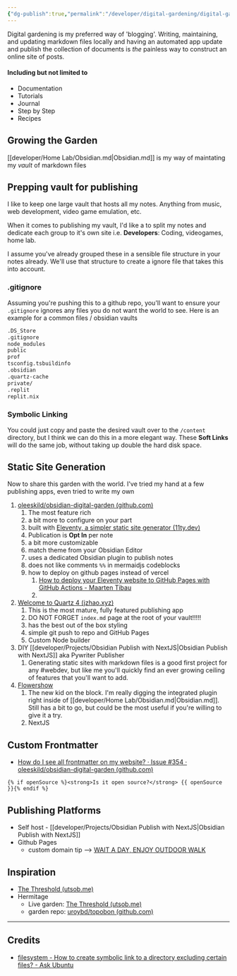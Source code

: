 ```yaml
---
{"dg-publish":true,"permalink":"/developer/digital-gardening/digital-gardening/","dgPassFrontmatter":true}
---
```



Digital gardening is my preferred way of 'blogging'. Writing, maintaining, and updating markdown files locally and having an automated app update and publish the collection of documents is *the* painless way to construct an online site of posts.

#### Including but not limited to 

- Documentation
- Tutorials
- Journal
- Step by Step
- Recipes

## Growing the Garden

[[developer/Home Lab/Obsidian.md\|Obsidian.md]] is my way of maintating my *vault* of markdown files


## Prepping vault for publishing

I like to keep one large vault that hosts all my notes. Anything from music, web development, video game emulation, etc. 

When it comes to publishing my vault, I'd like a to split my notes and dedicate each group to it's own site i.e. **Developers**: Coding, videogames, home lab.

I assume you've already grouped these in a sensible file structure in your notes already. We'll use that structure to create a ignore file that takes this into account. 

### .gitignore

Assuming you're pushing this to a github repo, you'll want to ensure your `.gitignore` ignores any files you do not want the world to see. Here is an example for a common files / obsidian vaults

```txt
.DS_Store
.gitignore
node_modules
public
prof
tsconfig.tsbuildinfo
.obsidian
.quartz-cache
private/
.replit
replit.nix
```

### Symbolic Linking

You could just copy and paste the desired vault over to the `/content` directory, but I think we can do this in a more elegant way. These **Soft Links** will do the same job, without taking up double the hard disk space. 


## Static Site Generation

Now to share this garden with the world. I've tried my hand at a few publishing apps, even tried to write my own

1. [oleeskild/obsidian-digital-garden (github.com)](https://github.com/oleeskild/obsidian-digital-garden)
	1. The most feature rich
	2. a bit more to configure on your part
	3. built with [Eleventy, a simpler static site generator (11ty.dev) ](https://www.11ty.dev/)
	4. Publication is **Opt In** per note
	5. a bit more customizable
	6. match theme from your Obsidian Editor
	7. uses a dedicated Obsidian plugin to publish notes
	8. does not like comments `%%` in mermaidjs codeblocks
	9. how to deploy on github pages instead of vercel
		1. [How to deploy your Eleventy website to GitHub Pages with GitHub Actions - Maarten Tibau](https://maarten.be/blog/20220730/how-to-deploy-your-eleventy-website-to-github-pages-with-github-actions/)
		2. 
2. [Welcome to Quartz 4 (jzhao.xyz)](https://quartz.jzhao.xyz/)
	1. This is the most mature, fully featured publishing app
	2. DO NOT FORGET `index.md` page at the root of your vault!!!!!
	3. has the best out of the box styling
	4. simple git push to repo and GitHub Pages
	5. Custom Node builder 
3. DIY [[developer/Projects/Obsidian Publish with NextJS\|Obsidian Publish with NextJS]] aka Pywriter Publisher
	1. Generating static sites with markdown files is a good first project for any #webdev, but like me you'll quickly find an ever growing ceiling of features that you'll want to add. 
4. [Flowershow](https://flowershow.app/)
	1. The new kid on the block. I'm really digging the integrated plugin right inside of [[developer/Home Lab/Obsidian.md\|Obsidian.md]]. Still has a bit to go, but could be the most useful if you're willing to give it a try. 
	2. NextJS 

## Custom Frontmatter
- [How do I see all frontmatter on my website? · Issue #354 · oleeskild/obsidian-digital-garden (github.com)](https://github.com/oleeskild/obsidian-digital-garden/issues/354)
```njk
{% if openSource %}<strong>Is it open source?</strong> {{ openSource }}{% endif %}
```
## Publishing Platforms

- Self host - [[developer/Projects/Obsidian Publish with NextJS\|Obsidian Publish with NextJS]]
- Github Pages 
	- custom domain tip --> [WAIT A DAY, ENJOY OUTDOOR WALK](https://stackoverflow.com/a/67028408/15579591)

## Inspiration
- [The Threshold (utsob.me)](https://hermitage.utsob.me/)
- Hermitage
	- Live garden: [The Threshold (utsob.me)](https://hermitage.utsob.me/)
	- garden repo: [uroybd/topobon (github.com)](https://github.com/uroybd/topobon)

---
## Credits
- [filesystem - How to create symbolic link to a directory excluding certain files? - Ask Ubuntu](https://askubuntu.com/questions/438883/how-to-create-symbolic-link-to-a-directory-excluding-certain-files)